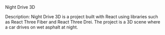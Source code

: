 Night Drive 3D

Description:
Night Drive 3D is a project built with React using libraries such as React Three Fiber and React Three Drei. The project is a 3D scene where a car drives on wet asphalt at night.
